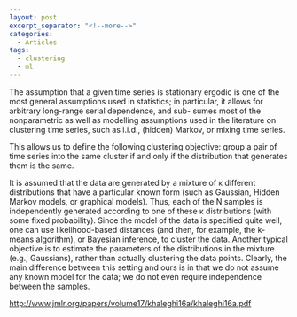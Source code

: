 ```yaml
---
layout: post
excerpt_separator: "<!--more-->"
categories:
  - Articles
tags:
  - clustering
  - ml
---
```





The assumption that a given time series is stationary ergodic is one of the most general assumptions used in statistics; in particular, it allows for arbitrary long-range serial dependence, and sub- sumes most of the nonparametric as well as modelling assumptions used in the literature on clustering time series, such as i.i.d., (hidden) Markov, or mixing time series.

<!--more-->

This allows us to define the following clustering objective: group a pair of time series into the same cluster if and only if the distribution that generates them is the same.

It is assumed that the data are generated by a mixture of κ different distributions that have a particular known form (such as Gaussian, Hidden Markov models, or graphical models). Thus, each of the N samples is independently generated according to one of these κ distributions (with some fixed probability). Since the model of the data is specified quite well, one can use likelihood-based distances (and then, for example, the k-means algorithm), or Bayesian inference, to cluster the data. Another typical objective is to estimate the parameters of the distributions in the mixture (e.g., Gaussians), rather than actually clustering the data points. Clearly, the main difference between this setting and ours is in that we do not assume any known model for the data; we do not even require independence between the samples.

http://www.jmlr.org/papers/volume17/khaleghi16a/khaleghi16a.pdf

